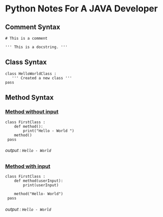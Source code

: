 # Python Notes For A JAVA Developer 

## Comment Syntax

```
# This is a comment
```

    ''' This is a docstring. '''


## Class Syntax 

    class HelloWorldClass : 
       ''' Created a new class '''
    pass



## Method Syntax 

### <ins>Method without input </ins>

    class FirstClass : 
	    def method():  
		    print("Hello - World ")
		method()
	 pass 

###### output :    `Hello - World`

### <ins>Method with input </ins>


    class FirstClass : 
	    def method(userInput):  
		    print(userInput)
		
		method("Hello- World")
	 pass 

 ###### output :    `Hello - World`
